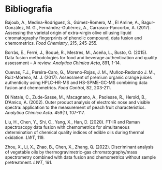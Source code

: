 # Bibliografia

Bajoub, A., Medina-Rodríguez, S., Gómez-Romero, M., El Amine, A., Bagur-González, M. G., Fernández-Gutiérrez, A., Carrasco-Pancorbo, A. (2017). Assessing the varietal origin of extra-virgin olive oil using liquid chromatography fingerprints of phenolic compound, data fusion and chemometrics. *Food Chemistry*, 215, 245-255.

Borràs, E., Ferré, J., Boqué, R., Mestres, M., Aceña, L., Busto, O. (2015). Data fusion methodologies for food and beverage authentication and quality assessment – A review. *Analytica Chimica Acta*, 891, 1-14.

Cuevas, F.J., Pereira-Caro, G., Moreno-Rojas, J. M., Muñoz-Redondo J. M., Ruiz-Moreno, M. J. (2017). Assessment of premium organic orange juices authenticity using HPLC-HR-MS and HS-SPME-GC-MS combining data fusion and chemometrics. *Food Control*, 82, 203-211.

Di Natale, C., Zude-Sasse, M., Macagnano, A., Paolesse, R., Herold, B., D’Amico, A. (2002). Outer product analysis of electronic nose and visible spectra: application to the measurement of peach fruit characteristics. *Analytica Chimica Acta*. 459(1), 107-117.

Liu, H., Chen, Y., Shi, C., Yang, X., Han, D. (2020). FT-IR and Raman spectroscopy data fusion with chemometrics for simultaneous determination of chemical quality indices of edible oils during thermal oxidation. *LWT*, 119.

Zhou, X., Li, X., Zhao, B., Chen, X., Zhang, Q. (2022). Discriminant analysis of vegetable oils by thermogravimetric-gas chromatography/mass spectrometry combined with data fusion and chemometrics without sample pretreatment. *LWT*, 161.

